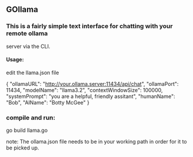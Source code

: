 ## GOllama

### This is a fairly simple text interface for chatting with your remote ollama 
server via the CLI.

#### Usage:
edit the llama.json file

{
    "ollamaURL": "http://your.ollama.server:11434/api/chat",
    "ollamaPort": 11434,
    "modelName": "llama3.2",
    "contextWindowSize": 100000,
    "systemPrompt": "you are a helpful, friendly assitant",
    "humanName": "Bob",
    "AIName": "Botty McGee"
  }
  

### compile and run:

go build llama.go

note: The ollama.json file needs to be in your working path in order for it to 
be picked up.

